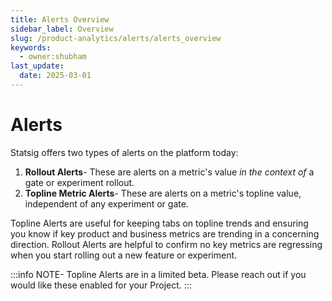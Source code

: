 ```yaml
---
title: Alerts Overview
sidebar_label: Overview
slug: /product-analytics/alerts/alerts_overview
keywords:
  - owner:shubham
last_update:
  date: 2025-03-01
---
```


# Alerts 
Statsig offers two types of alerts on the platform today:
1. **Rollout Alerts**- These are alerts on a metric's value _in the context of_ a gate or experiment rollout.
2. **Topline Metric Alerts**- These are alerts on a metric's topline value, independent of any experiment or gate. 


Topline Alerts are useful for keeping tabs on topline trends and ensuring you know if key product and business metrics are trending in a concerning direction. Rollout Alerts are helpful to confirm no key metrics are regressing when you start rolling out a new feature or experiment.  

:::info 
NOTE- Topline Alerts are in a limited beta. Please reach out if you would like these enabled for your Project. 
:::
